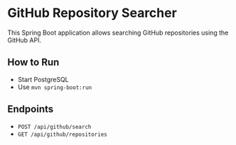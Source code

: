 # GitHub Repository Searcher

This Spring Boot application allows searching GitHub repositories using the GitHub API.

## How to Run
- Start PostgreSQL
- Use `mvn spring-boot:run`

## Endpoints
- `POST /api/github/search`
- `GET /api/github/repositories`

